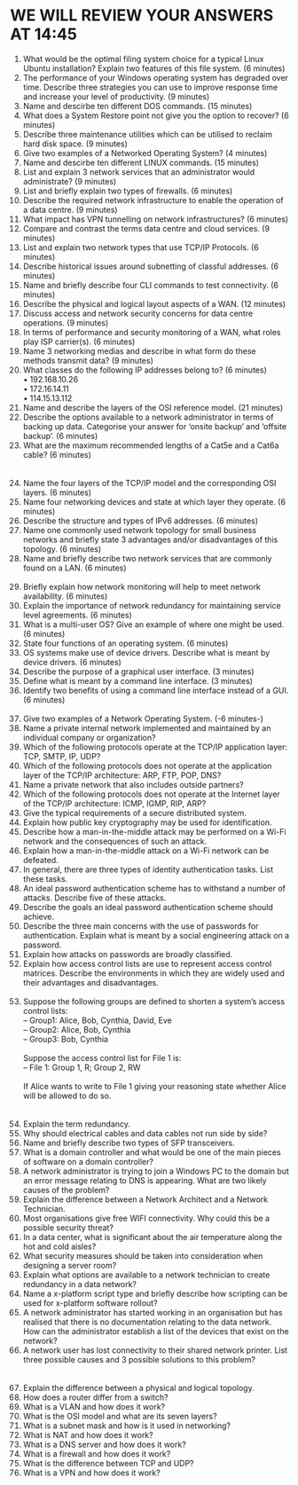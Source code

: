 WE WILL REVIEW YOUR ANSWERS AT 14:45
====================================
1. What would be the optimal filing system choice for a typical Linux Ubuntu installation? Explain two features of this file system. (6 minutes) 
2. The performance of your Windows operating system has degraded over time. Describe three strategies you can use to improve response time and increase your level of productivity. (9 minutes) 
3. Name and descirbe ten different DOS commands. (15 minutes) 
4. What does a System Restore point not give you the option to recover? (6 minutes) 
5. Describe three maintenance utilities which can be utilised to reclaim hard disk space. (9 minutes) 
6. Give two examples of a Networked Operating System? (4 minutes)
7. Name and descirbe ten different LINUX commands. (15 minutes) 
8. List and explain 3 network services that an administrator would administrate? (9 minutes) 
9. List and briefly explain two types of firewalls. (6 minutes)
10. Describe the required network infrastructure to enable the operation of a data centre. (9 minutes)
11. What impact has VPN tunnelling on network infrastructures? (6 minutes)
12. Compare and contrast the terms data centre and cloud services. (9 minutes) 
&nbsp;   
13. List and explain two network types that use TCP/IP Protocols. (6 minutes)
14. Describe historical issues around subnetting of classful addresses. (6 minutes) 
15. Name and briefly describe four CLI commands to test connectivity. (6 minutes) 
16. Describe the physical and logical layout aspects of a WAN. (12 minutes) 
17. Discuss access and network security concerns for data centre operations. (9 minutes) 
18. In terms of performance and security monitoring of a WAN, what roles play ISP carrier(s). (6 minutes)
19. Name 3 networking medias and describe in what form do these methods transmit data? (9 minutes)
20. What classes do the following IP addresses belong to? (6 minutes)      
     •	192.168.10.26   
     •	172.16.14.11   
     •	114.15.13.112  
21. Name and describe the layers of the OSI reference model. (21 minutes) 
22. Describe the options available to a network administrator in terms of backing up data. Categorise your answer for ‘onsite backup’ and ‘offsite backup’. (6 minutes)
23. What are the maximum recommended lengths of a Cat5e and a Cat6a cable? (6 minutes) 
&nbsp;   
&nbsp;      
&nbsp;      
24. Name the four layers of the TCP/IP model and the corresponding OSI layers. (6 minutes) 
25. Name four networking devices and state at which layer they operate. (6 minutes)  
26. Describe the structure and types of IPv6 addresses. (6 minutes) 
27. Name one commonly used network topology for small business networks and briefly state 3 advantages and/or disadvantages of this topology. (6 minutes)  
28. Name and briefly describe two network services that are commonly found on a LAN. (6 minutes)   
&nbsp;   
29. Briefly explain how network monitoring will help to meet network availability. (6 minutes)  
30. Explain the importance of network redundancy for maintaining service level agreements. (6 minutes)  
31. What is a multi-user OS? Give an example of where one might be used. (6 minutes)
32. State four functions of an operating system. (6 minutes)
33. OS systems make use of device drivers. Describe what is meant by device drivers. (6 minutes)
34. Describe the purpose of a graphical user interface. (3 minutes)
35. Define what is meant by a command line interface. (3 minutes)
36. Identify two benefits of using a command line interface instead of a GUI. (6 minutes)
&nbsp;  
&nbsp;  
37. Give two examples of a Network Operating System. (-6 minutes-)  
38. Name a private internal network implemented and maintained by an individual company or organization?
39. Which of the following protocols operate at the TCP/IP application layer: TCP, SMTP, IP, UDP?  
40. Which of the following protocols does not operate at the application layer of the TCP/IP architecture: ARP, FTP, POP, DNS?  
41. Name a private network that also includes outside partners?  
42. Which of the following protocols does not operate at the Internet layer of the TCP/IP architecture: ICMP, IGMP, RIP, ARP?  
43. Give the typical requirements of a secure distributed system.  
44. Explain how public key cryptography may be used for identification.  
45. Describe how a man-in-the-middle attack may be performed on a Wi-Fi network and the consequences of such an attack.  
46. Explain how a man-in-the-middle attack on a Wi-Fi network can be defeated.  
47. In general, there are three types of identity authentication tasks. List these tasks.   
48. An ideal password authentication scheme has to withstand a number of attacks. Describe five of these attacks.  
49. Describe the goals an ideal password authentication scheme should achieve.    
50. Describe the three main concerns with the use of passwords for authentication. Explain what is meant by a social engineering attack on a password.  
51. Explain how attacks on passwords are broadly classified.   
52. Explain how access control lists are use to represent access control matrices. Describe the environments in which they are widely used and their advantages and disadvantages.   
&nbsp;   
53. Suppose the following groups are defined to shorten a system’s access control lists:  
– Group1: Alice, Bob, Cynthia, David, Eve  
– Group2: Alice, Bob, Cynthia  
– Group3: Bob, Cynthia  
&nbsp;   
Suppose the access control list for File 1 is:  
– File 1: Group 1, R; Group 2, RW   
&nbsp;   
If Alice wants to write to File 1 giving your reasoning state whether Alice will be allowed to do so.
&nbsp;   
&nbsp;   
&nbsp;   
54. Explain the term redundancy.  
55. Why should electrical cables and data cables not run side by side?   
56. Name and briefly describe two types of SFP transceivers.  
57. What is a domain controller and what would be one of the main pieces of software on a domain controller?   
58. A network administrator is trying to join a Windows PC to the domain but an error message relating to DNS is appearing. What are two likely causes of the problem?  
59. Explain the difference between a Network Architect and a Network Technician.   
60. Most organisations give free WIFI connectivity. Why could this be a possible security threat?   
61. In a data center, what is significant about the air temperature along the hot and cold aisles?   
62. What security measures should be taken into consideration when designing a server room?   
63. Explain what options are available to a network technician to create redundancy in a data network?     
64. Name a x-platform script type and briefly describe how scripting can be used for x-platform software rollout?     
65. A network administrator has started working in an organisation but has realised that there is no documentation relating to the data network. How can the administrator establish a list of the devices that exist on the network?   
66. A network user has lost connectivity to their shared network printer. List three possible causes and 3 possible solutions to this problem?  
&nbsp;   
&nbsp; 
67. Explain the difference between a physical and logical topology.    
68. How does a router differ from a switch?   
69. What is a VLAN and how does it work?   
70. What is the OSI model and what are its seven layers?    
71. What is a subnet mask and how is it used in networking?   
72. What is NAT and how does it work?   
73. What is a DNS server and how does it work?   
74. What is a firewall and how does it work?   
75. What is the difference between TCP and UDP?   
76. What is a VPN and how does it work?   
&nbsp;   
&nbsp; 








